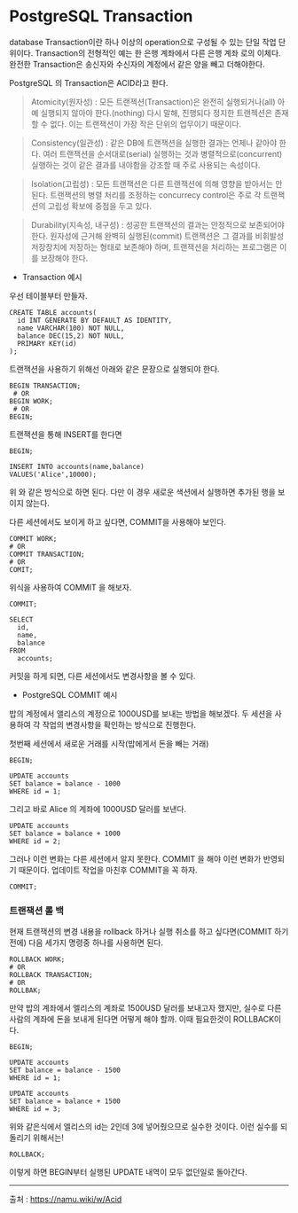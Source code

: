 # PostgreSQL Transaction

database Transaction이란 하나 이상의 operation으로 구성될 수 있는 단일 작업 단위이다. Transaction의 전형적인 예는 한 은행 계좌에서 다른 은행 계좌
로의 이체다. 완전한 Transaction은 송신자와 수신자의 계정에서 같은 양을 빼고 더해야한다.

PostgreSQL 의 Transaction은 ACID라고 한다.

> Atomicity(원자성) : 모든 트랜젝션(Transaction)은 완전히 실행되거나(all) 아예 실행되지 않아야 한다.(nothing) 다시 말해, 진행되다 정지한 트랜젝션은
존재할 수 없다. 이는 트랜잭션이 가장 작은 단위의 업무이기 때문이다.

> Consistency(일관성) : 같은 DB에 트랜잭션을 실행한 결과는 언제나 같아야 한다. 여러 트랜잭션을 순서대로(serial) 실행하는 것과 병렬적으로(concurrent)
실행하는 것이 같은 결과를 내야함을 강조할 때 주로 사용되는 속성이다.

> Isolation(고립성) : 모든 트랜잭션은 다른 트랜잭션에 의해 영향을 받아서는 안된다. 트랜잭션의 병렬 처리를 조정하는 concurrecy control은 주로 각
트랜잭션의 고립성 확보에 중점을 두고 있다.

> Durability(지속성, 내구성) : 성공한 트랜잭션의 결과는 안정적으로 보존되어야 한다. 원자성에 근거해 완벽히 실행된(commit) 트랜잭션은 그 결과를
비휘발성 저장장치에 저장하는 형태로 보존해야 하며, 트랜잭션을 처리하는 프로그램은 이를 보장해야 한다.

* Transaction 예시

우선 테이블부터 만들자.

```
CREATE TABLE accounts(
  id INT GENERATE BY DEFAULT AS IDENTITY,
  name VARCHAR(100) NOT NULL,
  balance DEC(15,2) NOT NULL,
  PRIMARY KEY(id)
);
```

트랜잭션을 사용하기 위해선 아래와 같은 문장으로 실행되야 한다.

```
BEGIN TRANSACTION;
 # OR
BEGIN WORK;
 # OR
BEGIN;
```

트랜잭션을 통해 INSERT를 한다면 

```
BEGIN;

INSERT INTO accounts(name,balance)
VALUES('Alice',10000);
```
위 와 같은 방식으로 하면 된다. 다만 이 경우 새로운 색션에서 실행하면 추가된 행을 보이지 않는다.

다른 세션에서도 보이게 하고 싶다면, COMMIT을 사용해야 보인다.

```
COMMIT WORK;
# OR
COMMIT TRANSACTION;
# OR
COMIT;
```

위식을 사용하여 COMMIT 을 해보자.
```
COMMIT;

SELECT
  id,
  name,
  balance
FROM
  accounts;
```

커밋을 하게 되면, 다른 세션에서도 변경사항을 볼 수 있다.

* PostgreSQL COMMIT 예시

밥의 계정에서 앨리스의 계정으로 1000USD를 보내는 방법을 해보겠다. 두 세션을 사용하여 각 작업의 변경사항을 확인하는 방식으로 진행한다.

첫번째 세션에서 새로운 거래를 시작(밥에게서 돈을 빼는 거래)

```
BEGIN;

UPDATE accounts
SET balance = balance - 1000
WHERE id = 1;
```
그리고 바로 Alice 의 계좌에 1000USD 달러를 보낸다.
```
UPDATE accounts
SET balance = balance + 1000
WHERE id = 2;
```
그러나 이런 변화는 다른 세션에서 알지 못한다. COMMIT 을 해야 이런 변화가 반영되기 때문이다. 업데이트 작업을 마친후 COMMIT을 꼭 하자.

```
COMMIT;
```

### 트랜잭션 롤 백

현재 트랜잭션의 변경 내용을 rollback 하거나 실행 취소를 하고 싶다면(COMMIT 하기전에) 다음 세가지 명령중 하나를 사용하면 된다.
```
ROLLBACK WORK;
# OR
ROLLBACK TRANSACTION;
# OR
ROLLBAK;
```

만약 밥의 계좌에서 엘리스의 계좌로 1500USD 달러를 보내고자 했지만, 실수로 다른 사람의 계좌에 돈을 보내게 된다면 어떻게 해야 할까. 이때 필요한것이
ROLLBACK이다.

```
BEGIN;

UPDATE accounts
SET balance = balance - 1500
WHERE id = 1;

UPDATE accounts
SET balance = balance + 1500
WHERE id = 3;
```
위와 같은식에서 엘리스의 id는 2인데 3에 넣어줬으므로 실수한 것이다. 이런 실수를 되돌리기 위해서는!

```
ROLLBACK;
```
이렇게 하면 BEGIN부터 실행된 UPDATE 내역이 모두 없던일로 돌아간다.


-----

출처 : https://namu.wiki/w/Acid
